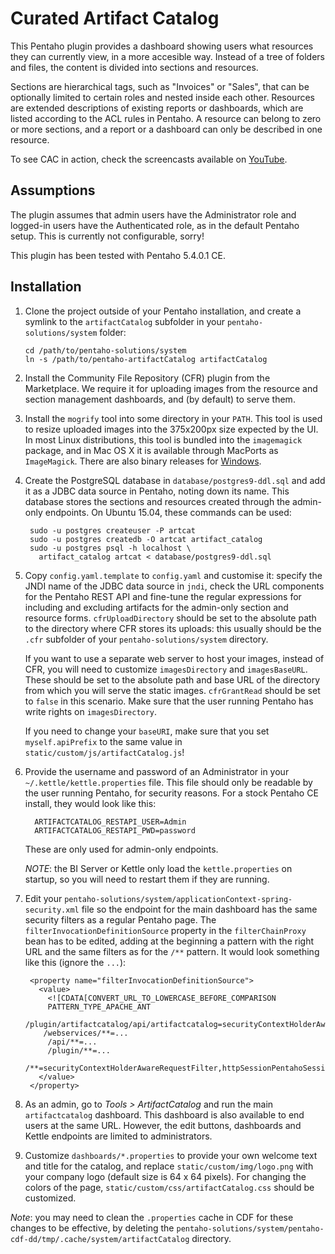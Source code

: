 Curated Artifact Catalog
===

This Pentaho plugin provides a dashboard showing users what resources they can currently view, in a more accesible way. Instead of a tree of folders and files, the content is divided into sections and resources.

Sections are hierarchical tags, such as "Invoices" or "Sales", that can be optionally limited to certain roles and nested inside each other. Resources are extended descriptions of existing reports or dashboards, which are listed according to the ACL rules in Pentaho. A resource can belong to zero or more sections, and a report or a dashboard can only be described in one resource.

To see CAC in action, check the screencasts available on [YouTube](https://www.youtube.com/playlist?list=PL7XShKQaDPA1dKLiiYuOULn9mUaZk4u4C).

Assumptions
--

The plugin assumes that admin users have the Administrator role and logged-in users have the Authenticated role, as in the default Pentaho setup. This is currently not configurable, sorry!

This plugin has been tested with Pentaho 5.4.0.1 CE.

Installation
--

1. Clone the project outside of your Pentaho installation, and create a symlink to the `artifactCatalog` subfolder in your `pentaho-solutions/system` folder:

       cd /path/to/pentaho-solutions/system
       ln -s /path/to/pentaho-artifactCatalog artifactCatalog

2. Install the Community File Repository (CFR) plugin from the Marketplace.  We require it for uploading images from the resource and section management dashboards, and (by default) to serve them.

3. Install the `mogrify` tool into some directory in your `PATH`. This tool is used to resize uploaded images into the 375x200px size expected by the UI. In most Linux distributions, this tool is bundled into the `imagemagick` package, and in Mac OS X it is available through MacPorts as `ImageMagick`. There are also binary releases for [Windows](http://www.imagemagick.org/script/binary-releases.php#windows).

4. Create the PostgreSQL database in `database/postgres9-ddl.sql` and add it as a JDBC data source in Pentaho, noting down its name. This database stores the sections and resources created through the admin-only endpoints. On Ubuntu 15.04, these commands can be used:

        sudo -u postgres createuser -P artcat
        sudo -u postgres createdb -O artcat artifact_catalog
        sudo -u postgres psql -h localhost \
          artifact_catalog artcat < database/postgres9-ddl.sql

5. Copy `config.yaml.template` to `config.yaml` and customise it: specify the JNDI name of the JDBC data source in `jndi`, check the URL components for the Pentaho REST API and fine-tune the regular expressions for including and excluding artifacts for the admin-only section and resource forms.  `cfrUploadDirectory` should be set to the absolute path to the directory where CFR stores its uploads: this usually should be the `.cfr` subfolder of your `pentaho-solutions/system` directory.

   If you want to use a separate web server to host your images, instead of CFR, you will need to customize `imagesDirectory` and `imagesBaseURL`. These should be set to the absolute path and base URL of the directory from which you will serve the static images.  `cfrGrantRead` should be set to `false` in this scenario. Make sure that the user running Pentaho has write rights on `imagesDirectory`.

   If you need to change your `baseURI`, make sure that you set `myself.apiPrefix` to the same value in `static/custom/js/artifactCatalog.js`!

6. Provide the username and password of an Administrator in your `~/.kettle/kettle.properties` file. This file should only be readable by the user running Pentaho, for security reasons. For a stock Pentaho CE install, they would look like this:

         ARTIFACTCATALOG_RESTAPI_USER=Admin
         ARTIFACTCATALOG_RESTAPI_PWD=password

   These are only used for admin-only endpoints.

   *NOTE*: the BI Server or Kettle only load the `kettle.properties` on startup, so you will need to restart them if they are running.

7. Edit your `pentaho-solutions/system/applicationContext-spring-security.xml` file so the endpoint for the main dashboard has the same security filters as a regular Pentaho page. The `filterInvocationDefinitionSource` property in the `filterChainProxy` bean has to be edited, adding at the beginning a pattern with the right URL and the same filters as for the `/**` pattern. It would look something like this (ignore the `...`):

        <property name="filterInvocationDefinitionSource">
          <value>
            <![CDATA[CONVERT_URL_TO_LOWERCASE_BEFORE_COMPARISON
            PATTERN_TYPE_APACHE_ANT
           /plugin/artifactcatalog/api/artifactcatalog=securityContextHolderAwareRequestFilter,httpSessionPentahoSessionContextIntegrationFilter,httpSessionContextIntegrationFilter,httpSessionReuseDetectionFilter,logoutFilter,authenticationProcessingFilter,basicProcessingFilter,requestParameterProcessingFilter,anonymousProcessingFilter,exceptionTranslationFilter,filterInvocationInterceptor
           /webservices/**=...
            /api/**=...
            /plugin/**=...
            /**=securityContextHolderAwareRequestFilter,httpSessionPentahoSessionContextIntegrationFilter,httpSessionContextIntegrationFilter,httpSessionReuseDetectionFilter,logoutFilter,authenticationProcessingFilter,basicProcessingFilter,requestParameterProcessingFilter,anonymousProcessingFilter,exceptionTranslationFilter,filterInvocationInterceptor]]>
          </value>
        </property>

8. As an admin, go to _Tools > ArtifactCatalog_ and run the main `artifactcatalog` dashboard. This dashboard is also available to end users at the same URL. However, the edit buttons, dashboards and Kettle endpoints are limited to administrators.

9. Customize `dashboards/*.properties` to provide your own welcome text and title for the catalog, and replace `static/custom/img/logo.png` with your company logo (default size is 64 x 64 pixels). For changing the colors of the page, `static/custom/css/artifactCatalog.css` should be customized.

  _Note_: you may need to clean the `.properties` cache in CDF for these changes to be effective, by deleting the `pentaho-solutions/system/pentaho-cdf-dd/tmp/.cache/system/artifactCatalog` directory.
